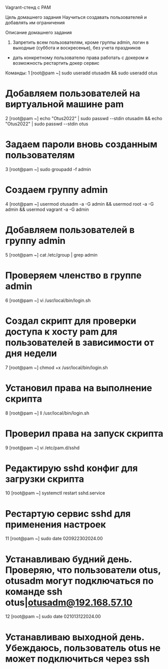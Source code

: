 Vagrant-стенд c PAM

Цель домашнего задания
Научиться создавать пользователей и добавлять им ограничения

Описание домашнего задания
1) Запретить всем пользователям, кроме группы admin, логин в выходные (суббота и воскресенье), без учета праздников
* дать конкретному пользователю права работать с докером
и возможность рестартить докер сервис

Команды:
1 [root@pam ~] sudo useradd otusadm && sudo useradd otus
#  Добавляем пользователей на виртуальной машине pam    
2 [root@pam ~] echo "Otus2022" | sudo passwd --stdin otusadm && echo "Otus2022" | sudo passwd --stdin otus
# Задаем пароли вновь созданным пользователям
3 [root@pam ~] sudo groupadd -f admin
# Создаем группу admin
4 [root@pam ~] usermod otusadm -a -G admin && usermod root -a -G admin && usermod vagrant -a -G admin
# Добавляем пользователей в группу admin
5 [root@pam ~] cat /etc/group | grep admin
# Проверяем членство в группе admin
6 [root@pam ~] vi /usr/local/bin/login.sh
# Создал скрипт для проверки доступа к хосту pam для пользователей в зависимости от дня недели
7 [root@pam ~] chmod +x /usr/local/bin/login.sh
# Установил права на выполнение скрипта
8 [root@pam ~] ll /usr/local/bin/login.sh
# Проверил права на запуск скрипта
9 [root@pam ~] vi /etc/pam.d/sshd
# Редактирую sshd конфиг для загрузки скрипта
10 [root@pam ~] systemctl restart sshd.service 
# Рестартую сервис sshd для применения настроек
11 [root@pam ~] sudo date 020922302024.00
# Устанавливаю будний день. Проверяю, что пользователи otus, otusadm могут подключаться по команде ssh otus|otusadm@192.168.57.10
12 [root@pam ~] sudo date 021013122024.00
# Устанавливаю выходной день. Убеждаюсь, пользователь otus не может подключиться через ssh 
